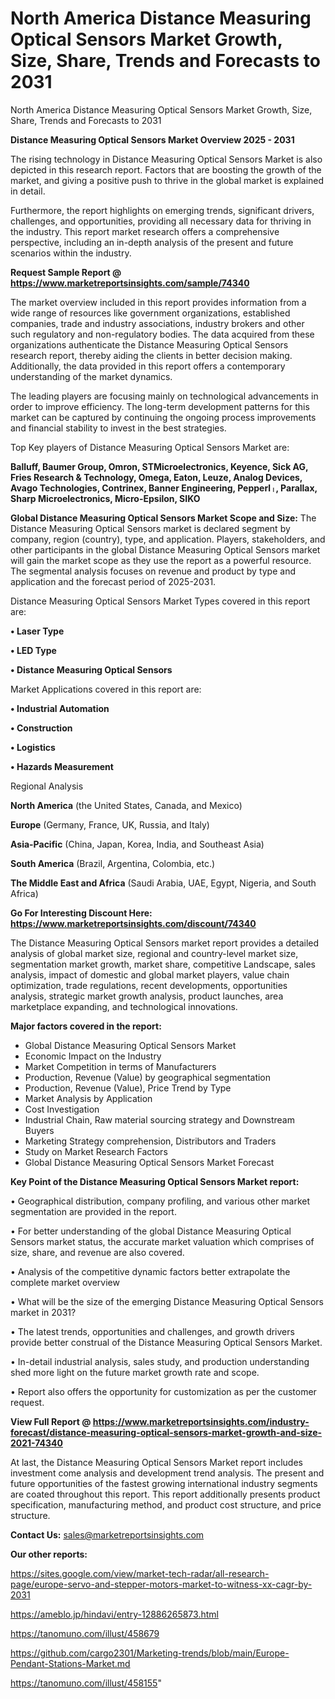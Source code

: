 # North America Distance Measuring Optical Sensors Market Growth, Size, Share, Trends and Forecasts to 2031
North America Distance Measuring Optical Sensors Market Growth, Size, Share, Trends and Forecasts to 2031

<Strong> Distance Measuring Optical Sensors Market Overview 2025 - 2031</strong>

The rising technology in Distance Measuring Optical Sensors Market is also depicted in this research report. Factors that are boosting the growth of the market, and giving a positive push to thrive in the global market is explained in detail.

Furthermore, the report highlights on emerging trends, significant drivers, challenges, and opportunities, providing all necessary data for thriving in the industry. This report market research offers a comprehensive perspective, including an in-depth analysis of the present and future scenarios within the industry.

<strong>Request Sample Report @ <a href=https://www.marketreportsinsights.com/sample/74340>https://www.marketreportsinsights.com/sample/74340</a></strong>

The market overview included in this report provides information from a wide range of resources like government organizations, established companies, trade and industry associations, industry brokers and other such regulatory and non-regulatory bodies. The data acquired from these organizations authenticate the Distance Measuring Optical Sensors research report, thereby aiding the clients in better decision making. Additionally, the data provided in this report offers a contemporary understanding of the market dynamics.

The leading players are focusing mainly on technological advancements in order to improve efficiency. The long-term development patterns for this market can be captured by continuing the ongoing process improvements and financial stability to invest in the best strategies.

Top Key players of Distance Measuring Optical Sensors Market are:

<strong>Balluff, Baumer Group, Omron, STMicroelectronics, Keyence, Sick AG, Fries Research & Technology, Omega, Eaton, Leuze, Analog Devices, Avago Technologies, Contrinex, Banner Engineering, Pepperlᛧ, Parallax, Sharp Microelectronics, Micro-Epsilon, SIKO</strong>

<strong><b>Global Distance Measuring Optical Sensors Market Scope and Size:</b></strong>
The Distance Measuring Optical Sensors market is declared segment by company, region (country), type, and application. Players, stakeholders, and other participants in the global Distance Measuring Optical Sensors market will gain the market scope as they use the report as a powerful resource. The segmental analysis focuses on revenue and product by type and application and the forecast period of 2025-2031.

Distance Measuring Optical Sensors Market Types covered in this report are:

<strong>• Laser Type

• LED Type

• Distance Measuring Optical Sensors</strong>

Market Applications covered in this report are:

<strong>• Industrial Automation

• Construction

• Logistics

• Hazards Measurement</strong> 

Regional Analysis

<strong>North America</strong> (the United States, Canada, and Mexico)

<strong>Europe</strong> (Germany, France, UK, Russia, and Italy)

<strong>Asia-Pacific</strong> (China, Japan, Korea, India, and Southeast Asia)

<strong>South America</strong> (Brazil, Argentina, Colombia, etc.)

<strong>The Middle East and Africa</strong> (Saudi Arabia, UAE, Egypt, Nigeria, and South Africa)

<strong>Go For Interesting Discount Here: <a href=https://www.marketreportsinsights.com/discount/74340>https://www.marketreportsinsights.com/discount/74340</a></strong>

The Distance Measuring Optical Sensors market report provides a detailed analysis of global market size, regional and country-level market size, segmentation market growth, market share, competitive Landscape, sales analysis, impact of domestic and global market players, value chain optimization, trade regulations, recent developments, opportunities analysis, strategic market growth analysis, product launches, area marketplace expanding, and technological innovations.

<strong><b>Major factors covered in the report:</b></strong>
<ul>
  <li>Global Distance Measuring Optical Sensors Market </li>
  <li>Economic Impact on the Industry</li>
  <li>Market Competition in terms of Manufacturers</li>
  <li>Production, Revenue (Value) by geographical segmentation</li>
  <li>Production, Revenue (Value), Price Trend by Type</li>
  <li>Market Analysis by Application</li>
  <li>Cost Investigation</li>
  <li>Industrial Chain, Raw material sourcing strategy and Downstream Buyers</li>
  <li>Marketing Strategy comprehension, Distributors and Traders</li>
  <li>Study on Market Research Factors</li>
  <li>Global Distance Measuring Optical Sensors Market Forecast</li>
</ul>

<strong><b>Key Point of the Distance Measuring Optical Sensors Market report:</b></strong>

• Geographical distribution, company profiling, and various other market segmentation are provided in the report.

• For better understanding of the global Distance Measuring Optical Sensors market status, the accurate market valuation which comprises of size, share, and revenue are also covered.

• Analysis of the competitive dynamic factors better extrapolate the complete market overview

• What will be the size of the emerging Distance Measuring Optical Sensors market in 2031?

• The latest trends, opportunities and challenges, and growth drivers provide better construal of the Distance Measuring Optical Sensors Market.

• In-detail industrial analysis, sales study, and production understanding shed more light on the future market growth rate and scope.

• Report also offers the opportunity for customization as per the customer request.

<strong><b>View Full Report @ <a href=https://www.marketreportsinsights.com/industry-forecast/distance-measuring-optical-sensors-market-growth-and-size-2021-74340>https://www.marketreportsinsights.com/industry-forecast/distance-measuring-optical-sensors-market-growth-and-size-2021-74340</a></b></strong>


At last, the Distance Measuring Optical Sensors Market report includes investment come analysis and development trend analysis. The present and future opportunities of the fastest growing international industry segments are coated throughout this report. This report additionally presents product specification, manufacturing method, and product cost structure, and price structure.

<strong>Contact Us:</strong>
sales@marketreportsinsights.com

<strong>Our other reports:</strong>

<a href=https://sites.google.com/view/market-tech-radar/all-research-page/europe-servo-and-stepper-motors-market-to-witness-xx-cagr-by-2031>https://sites.google.com/view/market-tech-radar/all-research-page/europe-servo-and-stepper-motors-market-to-witness-xx-cagr-by-2031</a>

<a href=https://ameblo.jp/hindavi/entry-12886265873.html>https://ameblo.jp/hindavi/entry-12886265873.html</a>

<a href=https://tanomuno.com/illust/458679>https://tanomuno.com/illust/458679</a>

<a href=https://github.com/cargo2301/Marketing-trends/blob/main/Europe-Pendant-Stations-Market.md>https://github.com/cargo2301/Marketing-trends/blob/main/Europe-Pendant-Stations-Market.md</a>

<a href=https://tanomuno.com/illust/458155>https://tanomuno.com/illust/458155</a>"

